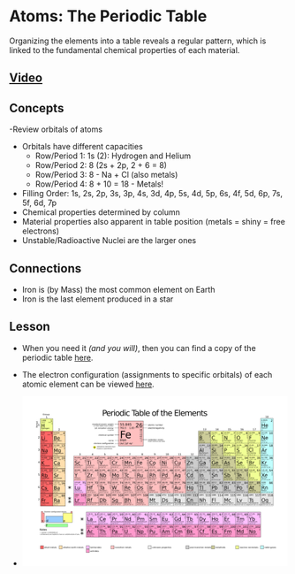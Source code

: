 # Atoms: The Periodic Table
Organizing the elements into a table reveals a regular pattern, which is linked to the fundamental chemical properties of each material.

## [Video](https://vimeo.com/1028399080)

## Concepts
-Review orbitals of atoms
- Orbitals have different capacities
    - Row/Period 1: 1s (2): Hydrogen and Helium
    - Row/Period 2: 8 (2s + 2p, 2 + 6 = 8)
    - Row/Period 3: 8 - Na + Cl (also metals)
    - Row/Period 4: 8 + 10 = 18 - Metals!
- Filling Order: 1s, 2s, 2p, 3s, 3p, 4s, 3d, 4p, 5s, 4d, 5p, 6s, 4f, 5d, 6p, 7s, 5f, 6d, 7p
- Chemical properties determined by column
- Material properties also apparent in table position (metals = shiny = free electrons)
- Unstable/Radioactive Nuclei are the larger ones

## Connections
- Iron is (by Mass) the most common element on Earth
- Iron is the last element produced in a star

## Lesson
- When you need it *(and you will)*, then you can find a copy of the periodic table [here](../../../boxes/atoms/_data/images/periodic_table.png).
+ The electron configuration (assignments to specific orbitals) of each atomic element can be viewed [here](https://en.wikipedia.org/wiki/Electron_configurations_of_the_elements_(data_page)).
* ![The Periodic Table:600](../../../boxes/atoms/_data/images/periodic_table.png)
